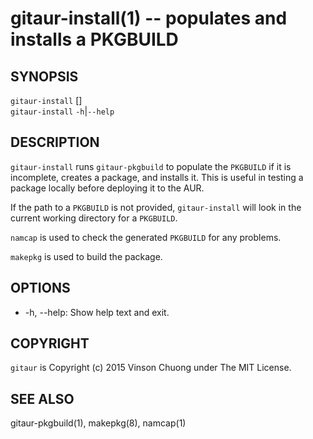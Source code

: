 # gitaur-install(1) -- populates and installs a PKGBUILD

## SYNOPSIS
`gitaur-install` [<PKGBUILD>]<br>
`gitaur-install` `-h`|`--help`<br>

## DESCRIPTION
`gitaur-install` runs `gitaur-pkgbuild` to populate the `PKGBUILD` if it is
incomplete, creates a package, and installs it. This is useful in testing a
package locally before deploying it to the AUR.

If the path to a `PKGBUILD` is not provided, `gitaur-install` will look in the
current working directory for a `PKGBUILD`.

`namcap` is used to check the generated `PKGBUILD` for any problems.

`makepkg` is used to build the package.

## OPTIONS
* -h, --help:
  Show help text and exit.

## COPYRIGHT
`gitaur` is Copyright (c) 2015 Vinson Chuong under The MIT License.

## SEE ALSO
gitaur-pkgbuild(1), makepkg(8), namcap(1)
